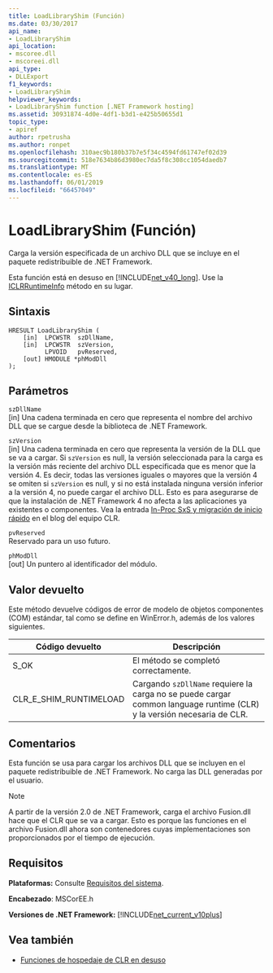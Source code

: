 ```yaml
---
title: LoadLibraryShim (Función)
ms.date: 03/30/2017
api_name:
- LoadLibraryShim
api_location:
- mscoree.dll
- mscoreei.dll
api_type:
- DLLExport
f1_keywords:
- LoadLibraryShim
helpviewer_keywords:
- LoadLibraryShim function [.NET Framework hosting]
ms.assetid: 30931874-4d0e-4df1-b3d1-e425b50655d1
topic_type:
- apiref
author: rpetrusha
ms.author: ronpet
ms.openlocfilehash: 310aec9b180b37b7e5f34c4594fd61747ef02d39
ms.sourcegitcommit: 518e7634b86d3980ec7da5f8c308cc1054daedb7
ms.translationtype: MT
ms.contentlocale: es-ES
ms.lasthandoff: 06/01/2019
ms.locfileid: "66457049"
---
```

# <a name="loadlibraryshim-function"></a>LoadLibraryShim (Función)
Carga la versión especificada de un archivo DLL que se incluye en el paquete redistribuible de .NET Framework.  
  
 Esta función está en desuso en [!INCLUDE[net_v40_long](../../../../includes/net-v40-long-md.md)]. Use la [ICLRRuntimeInfo](../../../../docs/framework/unmanaged-api/hosting/iclrruntimeinfo-loadlibrary-method.md) método en su lugar.  
  
## <a name="syntax"></a>Sintaxis  
  
```  
HRESULT LoadLibraryShim (  
    [in]  LPCWSTR  szDllName,  
    [in]  LPCWSTR  szVersion,  
          LPVOID   pvReserved,  
    [out] HMODULE *phModDll  
);  
```  
  
## <a name="parameters"></a>Parámetros  
 `szDllName`  
 [in] Una cadena terminada en cero que representa el nombre del archivo DLL que se cargue desde la biblioteca de .NET Framework.  
  
 `szVersion`  
 [in] Una cadena terminada en cero que representa la versión de la DLL que se va a cargar. Si `szVersion` es null, la versión seleccionada para la carga es la versión más reciente del archivo DLL especificada que es menor que la versión 4. Es decir, todas las versiones iguales o mayores que la versión 4 se omiten si `szVersion` es null, y si no está instalada ninguna versión inferior a la versión 4, no puede cargar el archivo DLL. Esto es para asegurarse de que la instalación de .NET Framework 4 no afecta a las aplicaciones ya existentes o componentes. Vea la entrada [In-Proc SxS y migración de inicio rápido](https://go.microsoft.com/fwlink/?LinkId=200329) en el blog del equipo CLR.  
  
 `pvReserved`  
 Reservado para un uso futuro.  
  
 `phModDll`  
 [out] Un puntero al identificador del módulo.  
  
## <a name="return-value"></a>Valor devuelto  
 Este método devuelve códigos de error de modelo de objetos componentes (COM) estándar, tal como se define en WinError.h, además de los valores siguientes.  
  
|Código devuelto|Descripción|  
|-----------------|-----------------|  
|S_OK|El método se completó correctamente.|  
|CLR_E_SHIM_RUNTIMELOAD|Cargando `szDllName` requiere la carga no se puede cargar common language runtime (CLR) y la versión necesaria de CLR.|  
  
## <a name="remarks"></a>Comentarios  
 Esta función se usa para cargar los archivos DLL que se incluyen en el paquete redistribuible de .NET Framework. No carga las DLL generadas por el usuario.  
  
> [!NOTE]
>  A partir de la versión 2.0 de .NET Framework, carga el archivo Fusion.dll hace que el CLR que se va a cargar. Esto es porque las funciones en el archivo Fusion.dll ahora son contenedores cuyas implementaciones son proporcionados por el tiempo de ejecución.  
  
## <a name="requirements"></a>Requisitos  
 **Plataformas:** Consulte [Requisitos del sistema](../../../../docs/framework/get-started/system-requirements.md).  
  
 **Encabezado**: MSCorEE.h  
  
 **Versiones de .NET Framework:** [!INCLUDE[net_current_v10plus](../../../../includes/net-current-v10plus-md.md)]  
  
## <a name="see-also"></a>Vea también

- [Funciones de hospedaje de CLR en desuso](../../../../docs/framework/unmanaged-api/hosting/deprecated-clr-hosting-functions.md)
